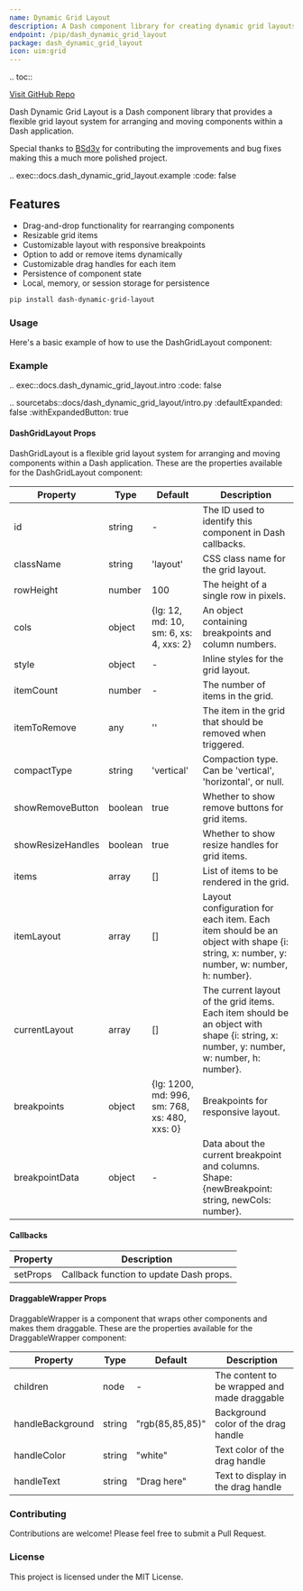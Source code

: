 ```yaml
---
name: Dynamic Grid Layout
description: A Dash component library for creating dynamic grid layouts.
endpoint: /pip/dash_dynamic_grid_layout
package: dash_dynamic_grid_layout
icon: uim:grid
---
```


.. toc::

[Visit GitHub Repo](https://github.com/pip-install-python/dash-dynamic-grid-layout)

Dash Dynamic Grid Layout is a Dash component library that provides a flexible grid layout system for arranging and moving components within a Dash application.

Special thanks to [BSd3v](https://github.com/BSd3v) for contributing the improvements and bug fixes making this a much more polished project.

.. exec::docs.dash_dynamic_grid_layout.example
    :code: false

## Features

- Drag-and-drop functionality for rearranging components
- Resizable grid items
- Customizable layout with responsive breakpoints
- Option to add or remove items dynamically
- Customizable drag handles for each item
- Persistence of component state
- Local, memory, or session storage for persistence

```bash
pip install dash-dynamic-grid-layout
```

### Usage
Here's a basic example of how to use the DashGridLayout component:

### Example

.. exec::docs.dash_dynamic_grid_layout.intro
    :code: false

.. sourcetabs::docs/dash_dynamic_grid_layout/intro.py
    :defaultExpanded: false
    :withExpandedButton: true



#### DashGridLayout Props

DashGridLayout is a flexible grid layout system for arranging and moving components within a Dash application. These are the properties available for the DashGridLayout component:

| Property          | Type    | Default                                       | Description                                                                                                                             |
|-------------------|---------|-----------------------------------------------|-----------------------------------------------------------------------------------------------------------------------------------------|
| id                | string  | -                                             | The ID used to identify this component in Dash callbacks.                                                                               |
| className         | string  | 'layout'                                      | CSS class name for the grid layout.                                                                                                     |
| rowHeight         | number  | 100                                           | The height of a single row in pixels.                                                                                                   |
| cols              | object  | {lg: 12, md: 10, sm: 6, xs: 4, xxs: 2}        | An object containing breakpoints and column numbers.                                                                                    |
| style             | object  | -                                             | Inline styles for the grid layout.                                                                                                      |
| itemCount         | number  | -                                             | The number of items in the grid.                                                                                                        |
| itemToRemove      | any     | ''                                            | The item in the grid that should be removed when triggered.                                                                             |
| compactType       | string  | 'vertical'                                    | Compaction type. Can be 'vertical', 'horizontal', or null.                                                                              |
| showRemoveButton  | boolean | true                                          | Whether to show remove buttons for grid items.                                                                                          |
| showResizeHandles | boolean | true                                          | Whether to show resize handles for grid items.                                                                                          |
| items             | array   | []                                            | List of items to be rendered in the grid.                                                                                               |
| itemLayout        | array   | []                                            | Layout configuration for each item. Each item should be an object with shape {i: string, x: number, y: number, w: number, h: number}.   |
| currentLayout     | array   | []                                            | The current layout of the grid items. Each item should be an object with shape {i: string, x: number, y: number, w: number, h: number}. |
| breakpoints       | object  | {lg: 1200, md: 996, sm: 768, xs: 480, xxs: 0} | Breakpoints for responsive layout.                                                                                                      |
| breakpointData    | object  | -                                             | Data about the current breakpoint and columns. Shape: {newBreakpoint: string, newCols: number}.                                         |

#### Callbacks

| Property | Description                             |
|----------|-----------------------------------------|
| setProps | Callback function to update Dash props. |

#### DraggableWrapper Props

DraggableWrapper is a component that wraps other components and makes them draggable. These are the properties available for the DraggableWrapper component:

| Property         | Type   | Default         | Description                                  |
|------------------|--------|-----------------|----------------------------------------------|
| children         | node   | -               | The content to be wrapped and made draggable |
| handleBackground | string | "rgb(85,85,85)" | Background color of the drag handle          |
| handleColor      | string | "white"         | Text color of the drag handle                |
| handleText       | string | "Drag here"     | Text to display in the drag handle           |

### Contributing
Contributions are welcome! Please feel free to submit a Pull Request.

### License
This project is licensed under the MIT License.